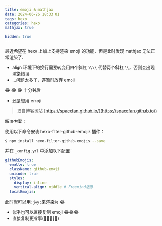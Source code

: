 ```yaml
---
title: emoji & mathjax
date: 2024-06-26 18:33:01
tags: hexo
categories: hexo
mathjax: true

hidden: true
---
```


最近希望在 hexo 上加上支持渲染 emoji 的功能，但是此时发现 mathjax 无法正常渲染了.

<!--more-->

- align 环境下的换行需要转变用四个斜杠 `\\\\` 代替两个斜杠 `\\`，否则会出现渲染错误
- ...问题太多了，遂暂时放弃 emoji

:joy: :joy: :joy: 十分钟后

- 还是想用 emoji

> 取自博客网站 [https://spacefan.github.io/](https://spacefan.github.io/)

解决方案：

使用以下命令安装 hexo-filter-github-emojis 插件：

```bash
$ npm install hexo-filter-github-emojis --save
```

并在 `_config.yml` 中添加以下配置：

```yaml
githubEmojis:
  enable: true
  className: github-emoji
  unicode: true
  styles:
    display: inline
    vertical-align: middle # Freemind适用
  localEmojis:
```

此时就可以用`:joy:`来渲染为 :joy:

- 似乎也可以直接复制 emoji 😂😂😂
- 直接复制更省事(💩😰😭😭😭)